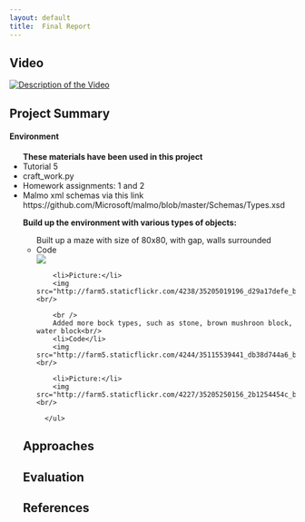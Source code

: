 ```yaml
---
layout: default
title:  Final Report
---
```


## Video

[![Description of the Video](https://img.youtube.com/vi/FI3aW0RabBg/0.jpg)](https://www.youtube.com/watch?v=FI3aW0RabBg)

## Project Summary

<h4>Environment</h4>

<ul><b>These materials have been used in this project</b>
  <li>Tutorial 5</li>
  <li>craft_work.py</li>
  <li>Homework assignments: 1 and 2</li>
  <li>Malmo xml schemas via this link https://github.com/Microsoft/malmo/blob/master/Schemas/Types.xsd</li>
</ul>


<ul><b>Build up the environment with various types of objects:</b>
    <ul>
        Built up a maze with size of 80x80, with gap, walls surrounded<br/>
        <li>Code</li>
        <img src="http://farm5.staticflickr.com/4262/35079539232_e6a313a361_b.jpg"><br/>
        
        <li>Picture:</li>
        <img src="http://farm5.staticflickr.com/4238/35205019196_d29a17defe_b.jpg"><br/>
        
        <br />
        Added more bock types, such as stone, brown mushroon block, water block<br/>
        <li>Code</li>
        <img src="http://farm5.staticflickr.com/4244/35115539441_db38d744a6_b.jpg"><br/>
        
        <li>Picture:</li>
        <img src="http://farm5.staticflickr.com/4227/35205250156_2b1254454c_b.jpg"><br/>
        
      </ul>
</ul>

## Approaches

## Evaluation


## References

